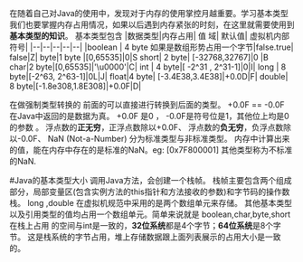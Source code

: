 在随着自己对Java的使用中，发现对于内存的使用掌控月越重要。学习基本类型我们也要掌握内存占用情况，如果以后遇到内存紧张的时刻，在这里就需要使用到**基本类型的知识**。
基本类型包含 
|数据类型|内存占用| 值 域| 默认值| 虚拟机内部符号|
|--|--|--|--|--|
|boolean | 4 byte 如果是数组形势占用一个字节|false.true| false|Z|
byte|1 byte |[0,65535]|0|S
short| 2 byte| [-32768,32767]|0 |B
char|2 byte|[0,65535]|'\u0000'|C|
int | 4 byte|[ -2^31 , 2^31-1]|0|I| 
long | 8 byte|[-2^63,  2^63-1]|0L|J|
float|4 byte| [-3.4E38,3.4E38]|+0.0D|F|
double| 8 byte|[-1.8e308,1.8E308]|+0.0F|D|

在做强制类型转换的 前面的可以直接进行转换到后面的类型。
+0.0F == -0.0F 在Java中返回的是数据为真。
+0.0F 是0 ， -0.0F是符号位是1，其他位上均是0的参数 。
浮点数的**正无穷**，正浮点数除以+0.0F、
浮点数的**负无穷**，负浮点数除以-0.0F、
NaN (Not-a-Number) 分为标准类型与非标准类型。
内存中计算出来的值，能在内存中存在的是标准的NaN。eg: [0x7F800001]
其他类型称为不标准的NaN.

#Java的基本类型大小
调用Java方法，会创建一个栈帧。
栈帧主要包含两个组成部分，局部变量区(包含实例方法的this指针和方法接收的参数)和字节码的操作数栈。
long ,double 在虚拟机规范中采用的是两个数组单元来存储。
其他基本类型以及引用类型的值均占用一个数组单元。简单来说就是 boolean,char,byte,short在栈上占用 的空间与int是一致的，**32位系统**都是4个字节；**64位系统**是8个字节。
这是栈系统的字节占用，堆上存储数据跟上面列表展示的占用大小是一致的。



